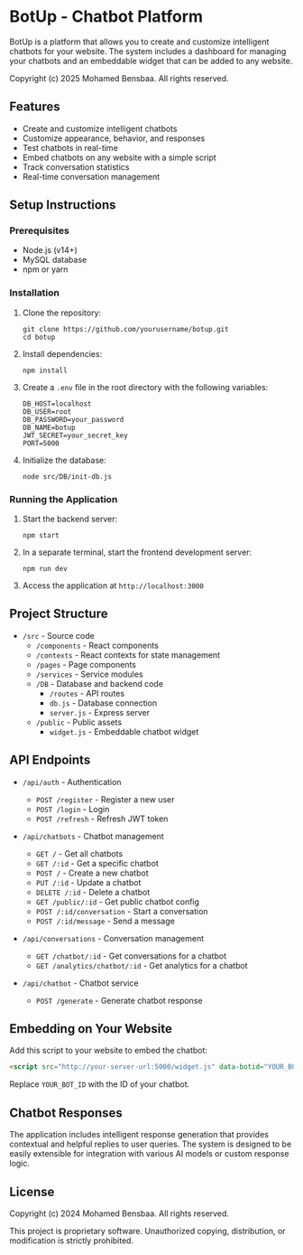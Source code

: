 # BotUp - Chatbot Platform

BotUp is a platform that allows you to create and customize intelligent chatbots for your website. The system includes a dashboard for managing your chatbots and an embeddable widget that can be added to any website.

Copyright (c) 2025 Mohamed Bensbaa. All rights reserved.

## Features

- Create and customize intelligent chatbots
- Customize appearance, behavior, and responses
- Test chatbots in real-time
- Embed chatbots on any website with a simple script
- Track conversation statistics
- Real-time conversation management

## Setup Instructions

### Prerequisites

- Node.js (v14+)
- MySQL database
- npm or yarn

### Installation

1. Clone the repository:
   ```
   git clone https://github.com/yourusername/botup.git
   cd botup
   ```

2. Install dependencies:
   ```
   npm install
   ```

3. Create a `.env` file in the root directory with the following variables:
   ```
   DB_HOST=localhost
   DB_USER=root
   DB_PASSWORD=your_password
   DB_NAME=botup
   JWT_SECRET=your_secret_key
   PORT=5000
   ```

4. Initialize the database:
   ```
   node src/DB/init-db.js
   ```

### Running the Application

1. Start the backend server:
   ```
   npm start
   ```

2. In a separate terminal, start the frontend development server:
   ```
   npm run dev
   ```

3. Access the application at `http://localhost:3000`

## Project Structure

- `/src` - Source code
  - `/components` - React components
  - `/contexts` - React contexts for state management
  - `/pages` - Page components
  - `/services` - Service modules
  - `/DB` - Database and backend code
    - `/routes` - API routes
    - `db.js` - Database connection
    - `server.js` - Express server
  - `/public` - Public assets
    - `widget.js` - Embeddable chatbot widget

## API Endpoints

- `/api/auth` - Authentication
  - `POST /register` - Register a new user
  - `POST /login` - Login
  - `POST /refresh` - Refresh JWT token

- `/api/chatbots` - Chatbot management
  - `GET /` - Get all chatbots
  - `GET /:id` - Get a specific chatbot
  - `POST /` - Create a new chatbot
  - `PUT /:id` - Update a chatbot
  - `DELETE /:id` - Delete a chatbot
  - `GET /public/:id` - Get public chatbot config
  - `POST /:id/conversation` - Start a conversation
  - `POST /:id/message` - Send a message

- `/api/conversations` - Conversation management
  - `GET /chatbot/:id` - Get conversations for a chatbot
  - `GET /analytics/chatbot/:id` - Get analytics for a chatbot

- `/api/chatbot` - Chatbot service
  - `POST /generate` - Generate chatbot response

## Embedding on Your Website

Add this script to your website to embed the chatbot:

```html
<script src="http://your-server-url:5000/widget.js" data-botid="YOUR_BOT_ID"></script>
```

Replace `YOUR_BOT_ID` with the ID of your chatbot.

## Chatbot Responses

The application includes intelligent response generation that provides contextual and helpful replies to user queries. The system is designed to be easily extensible for integration with various AI models or custom response logic.

## License

Copyright (c) 2024 Mohamed Bensbaa. All rights reserved.

This project is proprietary software. Unauthorized copying, distribution, or modification is strictly prohibited.
